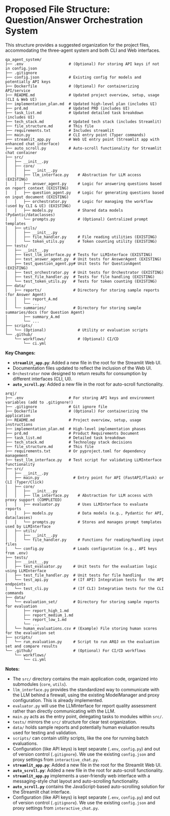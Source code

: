 # Proposed File Structure: Question/Answer Orchestration System

This structure provides a suggested organization for the project files, accommodating the three-agent system and both CLI and Web interfaces.

```
qa_agent_system/
├── .env                    # (Optional) For storing API keys if not in config.json
├── .gitignore
├── config.json             # Existing config for models and potentially API keys
├── Dockerfile              # (Optional) For containerizing API/service
├── README.md               # Updated project overview, setup, usage (CLI & Web UI)
├── implementation_plan.md  # Updated high-level plan (includes UI)
├── prd.md                  # Updated PRD (includes UI)
├── task_list.md            # Updated detailed task breakdown (includes UI)
├── tech_stack.md           # Updated tech stack (includes Streamlit)
├── file_structure.md       # This file
├── requirements.txt        # Includes streamlit
├── main.py                 # CLI entry point (Typer commands)
├── streamlit_app.py        # Web UI entry point (Streamlit app with enhanced chat interface)
├── auto_scroll.py          # Auto-scroll functionality for Streamlit chat container
├── src/
│   ├── __init__.py
│   ├── core/
│   │   ├── __init__.py
│   │   ├── llm_interface.py    # Abstraction for LLM access (EXISTING)
│   │   ├── answer_agent.py     # Logic for answering questions based on report context (EXISTING)
│   │   ├── question_agent.py   # Logic for generating questions based on input document (EXISTING)
│   │   ├── orchestrator.py     # Logic for managing the workflow (used by CLI & UI) (EXISTING)
│   │   ├── models.py           # Shared data models (Pydantic/dataclasses)
│   │   └── prompts.py          # (Optional) Centralized prompt templates
│   ├── utils/
│   │   ├── __init__.py
│   │   ├── file_handler.py     # File reading utilities (EXISTING)
│   │   └── token_utils.py      # Token counting utility (EXISTING)
├── tests/
│   ├── __init__.py
│   ├── test_llm_interface.py # Tests for LLMInterface (EXISTING)
│   ├── test_answer_agent.py  # Unit tests for AnswerAgent (EXISTING)
│   ├── test_question_agent.py# Unit tests for QuestionAgent (EXISTING)
│   ├── test_orchestrator.py  # Unit tests for Orchestrator (EXISTING)
│   ├── test_file_handler.py  # Tests for file handling (EXISTING)
│   └── test_token_utils.py   # Tests for token counting (EXISTING)
├── data/
│   ├── reports/              # Directory for storing sample reports (for Answer Agent)
│   │   ├── report_A.md
│   │   └── ...
│   └── summaries/            # Directory for storing sample summaries/docs (for Question Agent)
│       ├── summary_A.md
│       └── ...
├── scripts/
│   └── (Optional)              # Utility or evaluation scripts
└── .github/
    └── workflows/              # (Optional) CI/CD
        └── ci.yml
```

**Key Changes:**

*   **`streamlit_app.py`**: Added a new file in the root for the Streamlit Web UI.
*   Documentation files updated to reflect the inclusion of the Web UI.
*   `Orchestrator` now designed to return results for consumption by different interfaces (CLI, UI).
*   **`auto_scroll.py`**: Added a new file in the root for auto-scroll functionality.

```
arqj/
├── .env                    # For storing API keys and environment variables (add to .gitignore!)
├── .gitignore              # Git ignore file
├── Dockerfile              # (Optional) For containerizing the application
├── README.md               # Project overview, setup, usage instructions
├── implementation_plan.md  # High-level implementation phases
├── prd.md                  # Product Requirements Document
├── task_list.md            # Detailed task breakdown
├── tech_stack.md           # Technology stack decisions
├── file_structure.md       # This file
├── requirements.txt        # Or pyproject.toml for dependency management
├── test_llm_interface.py   # Test script for validating LLMInterface functionality
├── src/
│   ├── __init__.py
│   ├── main.py               # Entry point for API (FastAPI/Flask) or CLI (Typer/Click)
│   ├── core/
│   │   ├── __init__.py
│   │   ├── llm_interface.py    # Abstraction for LLM access with proxy support (COMPLETED)
│   │   ├── evaluator.py        # Uses LLMInterface to evaluate reports
│   │   ├── models.py           # Data models (e.g., Pydantic for API, dataclasses)
│   │   └── prompts.py          # Stores and manages prompt templates used by LLMInterface
│   ├── utils/
│   │   ├── __init__.py
│   │   └── file_handler.py     # Functions for reading/handling input files
│   └── config.py             # Loads configuration (e.g., API keys from .env)
├── tests/
│   ├── __init__.py
│   ├── test_evaluator.py     # Unit tests for the evaluation logic using LLMInterface
│   ├── test_file_handler.py  # Unit tests for file handling
│   └── test_api.py           # (If API) Integration tests for the API endpoints
│   └── test_cli.py           # (If CLI) Integration tests for the CLI commands
├── data/
│   └── evaluation_set/       # Directory for storing sample reports for evaluation
│       ├── report_high_1.md
│       ├── report_medium_1.md
│       └── report_low_1.md
│       └── ...
│   └── human_evaluations.csv # (Example) File storing human scores for the evaluation set
├── scripts/
│   └── run_evaluation.py     # Script to run ARQJ on the evaluation set and compare results
└── .github/                  # (Optional) For CI/CD workflows
    └── workflows/
        └── ci.yml
```

**Notes:**

*   The `src/` directory contains the main application code, organized into submodules (`core`, `utils`).
*   `llm_interface.py` provides the standardized way to communicate with the LLM behind a firewall, using the existing ModelManager and proxy configuration. This is already implemented.
*   `evaluator.py` will use the LLMInterface for report quality assessment rather than directly communicating with the LLM.
*   `main.py` acts as the entry point, delegating tasks to modules within `src/`.
*   `tests/` mirrors the `src/` structure for clear test organization.
*   `data/` holds sample reports and potentially human evaluation results used for testing and validation.
*   `scripts/` can contain utility scripts, like the one for running batch evaluations.
*   Configuration (like API keys) is kept separate (`.env`, `config.py`) and out of version control (`.gitignore`). We use the existing `config.json` and proxy settings from `interactive_chat.py`.
*   **`streamlit_app.py`**: Added a new file in the root for the Streamlit Web UI.
*   **`auto_scroll.py`**: Added a new file in the root for auto-scroll functionality.
*   **`streamlit_app.py`** implements a user-friendly web interface with a messaging-style chat layout and auto-scrolling functionality.
*   **`auto_scroll.py`** contains the JavaScript-based auto-scrolling solution for the Streamlit chat interface.
*   Configuration (like API keys) is kept separate (`.env`, `config.py`) and out of version control (`.gitignore`). We use the existing `config.json` and proxy settings from `interactive_chat.py`. 